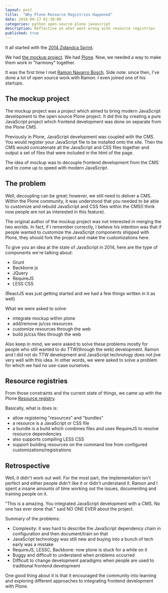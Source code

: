 ```yaml
---
layout: post
title:  "Why Plone Resource Registries Happened"
date: 2018-09-17 01:30:00
categories: python open-source plone javascript
description: Reflective on what went wrong with resource registries
published: true
---
```


It all started with the
[2014 Zidandca Sprint](https://plone.org/news/old-news/zidanca-sprint-report-js-less-integration).

We had [the mockup project](https://github.com/plone/mockup). We had [Plone](https://plone.org).
Now, we needed a way to make them work in "harmony" together.

It was the first time I met [Ramon Navarro Bosch](https://twitter.com/bloodbare). Side note: since then,
I've done a lot of open source work with Ramon. I even joined one of his startups.


## The mockup project

The mockup project was a project which aimed to bring modern JavaScript development to the open source Plone
project. It did this by creating a pure JavaScript project which frontend development was done on separate
from the Plone CMS.

Previously in Plone, JavaScript development was coupled with the CMS. You would register your JavaScript
file to be installed onto the site. Then the CMS would concatenate all the JavaScript and CSS files together
and output a set of files that were included in the html of the page.

The idea of mockup was to decouple frontend development from the CMS and to come up to speed with modern JavaScript.


## The problem

Well, decoupling can be great; however, we still need to deliver a CMS. Within the Plone community, it was
understood that you needed to be able to customize and rebuild JavaScript and CSS files within the CMS(I think
now people are not as interested in this feature).

The original author of the mockup project was not interested in merging the two worlds. In fact, if I remember correctly,
I believe his intention was that if people wanted to customize the JavaScript components shipped with Plone,
they should fork the project and make the customizations here.

To give you an idea at the state of JavaScript in 2014, here are the type of components we're talking about:
- Grunt
- Backbone js
- JQuery
- RequireJS
- LESS CSS

(ReactJS was just getting started and we had a few things written in it as well)

What we were asked to solve:
 - integrate mockup within plone
 - add/remove js/css resources
 - customize resources through the web
 - build js/css files through the web

Also keep in mind, we were asked to solve these problems mostly for people who still wanted to do
TTW(through the web) development. Ramon and I did not do TTW development and JavaScript technology
does not jive very well with this idea. In other words, we were asked to solve a problem for which
we had no use-case ourselves.


## Resource registries

From those constraints and the current state of things, we came up with the Plone
[Resource registry](https://docs.plone.org/adapt-and-extend/theming/resourceregistry.html).

Basically, what is does is:

- allow registering "resources" and "bundles"
- a resource is a JavaScript or CSS file
- a bundle is a build which combines files and uses RequireJS to resolve resource dependencies
- also supports compiling LESS CSS
- support building resources on the command line from configured customizations/registrations


## Retrospective

Well, it didn't work out well. For the most part, the implementation isn't perfect and 
either people didn't like it or didn't understand it. Ramon and I spent a insane amounts
of time working out the issues, documenting and training people on it.

"This is a amazing. You integrated JavaScript development with a CMS. No one has ever done that." said
NO ONE EVER about the project.

Summary of the problems:
- Complexity: it was hard to describe the JavaScript dependency chain in configuration and then document/train on that
- JavaScript technology was still new and buying into a bunch of tech early was a mistake
- RequireJS, LESSC, Backbone: now plone is stuck for a while on it
- Buggy and difficult to understand when problems occurred
- Difficult to change development paradigms when people are used to traditional frontend development

One good thing about it is that it encouraged the community into learning and exploring different approaches
to integrating frontend development with Plone.
